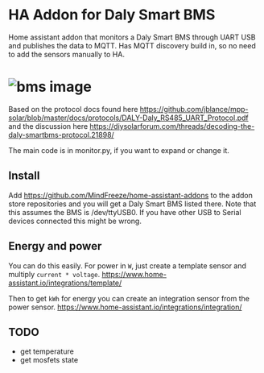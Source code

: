 # HA Addon for Daly Smart BMS
Home assistant addon that monitors a Daly Smart BMS through UART USB and publishes the data to MQTT. Has MQTT discovery build in, so no need to add the sensors manually to HA.

# ![bms image](https://sc01.alicdn.com/kf/H357b7272ba0344eabd0c33c20101d0c7N.jpg)

Based on the protocol docs found here https://github.com/jblance/mpp-solar/blob/master/docs/protocols/DALY-Daly_RS485_UART_Protocol.pdf and the discussion here https://diysolarforum.com/threads/decoding-the-daly-smartbms-protocol.21898/


The main code is in monitor.py, if you want to expand or change it.

## Install

Add https://github.com/MindFreeze/home-assistant-addons to the addon store repositories and you will get a Daly Smart BMS listed there.
Note that this assumes the BMS is /dev/ttyUSB0. If you have other USB to Serial devices connected this might be wrong.

## Energy and power

You can do this easily. For power in `W`, just create a template sensor and multiply `current * voltage`. https://www.home-assistant.io/integrations/template/

Then to get `kWh` for energy you can create an integration sensor from the power sensor. https://www.home-assistant.io/integrations/integration/

## TODO
- get temperature
- get mosfets state
